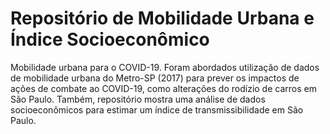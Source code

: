 # Repositório de Mobilidade Urbana e Índice Socioeconômico

Mobilidade urbana para o COVID-19.  Foram abordados utilização de dados de mobilidade urbana do Metro-SP (2017) para prever os impactos de ações de combate ao COVID-19, como alterações do rodízio de carros em São Paulo.  Também, repositório mostra uma análise de dados socioeconômicos para estimar um índice de transmissibilidade em São Paulo.
